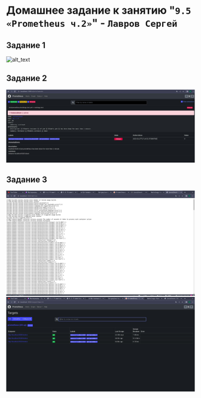 # Домашнее задание к занятию "`9.5 «Prometheus ч.2»`" - `Лавров Сергей`

## Задание 1
   ![alt_text](https://github.com/SergeyLavrov/8.1.-Git/blob/main/img/1.jpg)

## Задание 2
   ![alt_text](https://github.com/SergeyLavrov/8.1.-Git/blob/main/img/prometheus_alert.jpg)
  
## Задание 3
   ![alt_text](https://github.com/SergeyLavrov/8.1.-Git/blob/main/img/prometheus_endpoint.jpg)
   ![alt_text](https://github.com/SergeyLavrov/8.1.-Git/blob/main/img/prometheus_targets.jpg)

